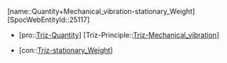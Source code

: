 ﻿---
type: TrizContradiction
aliases:
- Quantity+Mechanical_vibration-stationary_Weight
license: CC BY-SA 4.0
copyright: https://github.com/SpocWeb
IsDeleted: false
IsReadOnly: false
Confidential: public
tags: 
- Triz/Contradiction
---
[name::Quantity+Mechanical_vibration-stationary_Weight]
[SpocWebEntityId::25117]
+ [pro::[Triz-Quantity](tech/Triz/Parameter/Triz-Quantity.md)]
[Triz-Principle::[Triz-Mechanical_vibration](tech/Triz/Principle/Triz-Mechanical_vibration.md)]
- [con::[Triz-stationary_Weight](tech/Triz/Parameter/Triz-stationary_Weight.md)]

